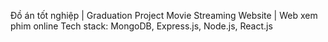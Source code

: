 Đồ án tốt nghiệp | Graduation Project
Movie Streaming Website | Web xem phim online
Tech stack: MongoDB, Express.js, Node.js, React.js
